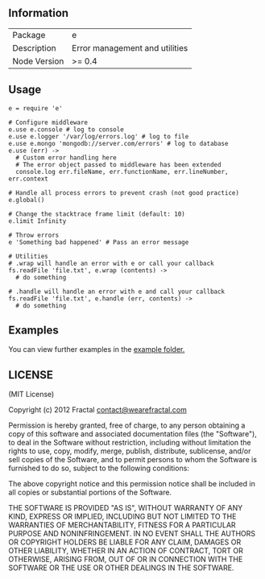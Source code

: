## Information

<table>
<tr>
<td>Package</td><td>e</td>
</tr>
<tr>
<td>Description</td>
<td>Error management and utilities</td>
</tr>
<tr>
<td>Node Version</td>
<td>>= 0.4</td>
</tr>
</table>

## Usage

```coffee-script
e = require 'e'

# Configure middleware
e.use e.console # log to console
e.use e.logger '/var/log/errors.log' # log to file
e.use e.mongo 'mongodb://server.com/errors' # log to database
e.use (err) ->
  # Custom error handling here
  # The error object passed to middleware has been extended
  console.log err.fileName, err.functionName, err.lineNumber, err.context

# Handle all process errors to prevent crash (not good practice)
e.global()

# Change the stacktrace frame limit (default: 10)
e.limit Infinity

# Throw errors
e 'Something bad happened' # Pass an error message

# Utilities
# .wrap will handle an error with e or call your callback
fs.readFile 'file.txt', e.wrap (contents) ->
  # do something

# .handle will handle an error with e and call your callback
fs.readFile 'file.txt', e.handle (err, contents) ->
  # do something
```

## Examples

You can view further examples in the [example folder.](https://github.com/wearefractal/e/tree/master/examples)

## LICENSE

(MIT License)

Copyright (c) 2012 Fractal <contact@wearefractal.com>

Permission is hereby granted, free of charge, to any person obtaining
a copy of this software and associated documentation files (the
"Software"), to deal in the Software without restriction, including
without limitation the rights to use, copy, modify, merge, publish,
distribute, sublicense, and/or sell copies of the Software, and to
permit persons to whom the Software is furnished to do so, subject to
the following conditions:

The above copyright notice and this permission notice shall be
included in all copies or substantial portions of the Software.

THE SOFTWARE IS PROVIDED "AS IS", WITHOUT WARRANTY OF ANY KIND,
EXPRESS OR IMPLIED, INCLUDING BUT NOT LIMITED TO THE WARRANTIES OF
MERCHANTABILITY, FITNESS FOR A PARTICULAR PURPOSE AND
NONINFRINGEMENT. IN NO EVENT SHALL THE AUTHORS OR COPYRIGHT HOLDERS BE
LIABLE FOR ANY CLAIM, DAMAGES OR OTHER LIABILITY, WHETHER IN AN ACTION
OF CONTRACT, TORT OR OTHERWISE, ARISING FROM, OUT OF OR IN CONNECTION
WITH THE SOFTWARE OR THE USE OR OTHER DEALINGS IN THE SOFTWARE.
